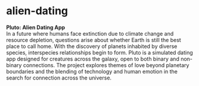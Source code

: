 # alien-dating
**Pluto: Alien Dating App**<br>
In a future where humans face extinction due to climate change and resource depletion, questions arise about whether Earth is still the best place to call home. With the discovery of planets inhabited by diverse species, interspecies relationships begin to form. Pluto is a simulated dating app designed for creatures across the galaxy, open to both binary and non-binary connections. The project explores themes of love beyond planetary boundaries and the blending of technology and human emotion in the search for connection across the universe.